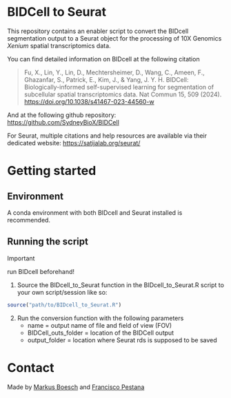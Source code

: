 # BIDCell to Seurat

This repository contains an enabler script to convert the BIDcell segmentation output to a Seurat object for the processing of 10X Genomics _Xenium_ spatial transcriptomics data.

You can find detailed information on BIDcell at the following citation
> Fu, X., Lin, Y., Lin, D., Mechtersheimer, D., Wang, C., Ameen, F., Ghazanfar, S., Patrick, E., Kim, J., & Yang, J. Y. H. BIDCell: Biologically-informed self-supervised learning for segmentation of subcellular spatial transcriptomics data. Nat Commun 15, 509 (2024). https://doi.org/10.1038/s41467-023-44560-w

And at the following github repository: https://github.com/SydneyBioX/BIDCell

For Seurat, multiple citations and help resources are available via their dedicated website: https://satijalab.org/seurat/

# Getting started

## Environment

A conda environment with both BIDcell and Seurat installed is recommended.

## Running the script

> [!IMPORTANT]  
> run BIDcell beforehand!

1. Source the BIDcell_to_Seurat function in the BIDcell_to_Seurat.R script to your own script/session like so:

```R
source("path/to/BIDcell_to_Seurat.R")
```

2. Run the conversion function with the following parameters
    * name = output name of file and field of view (FOV)
    * BIDCell_outs_folder = location of the BIDCell output
    * output_folder = location where Seurat rds is supposed to be saved

# Contact

Made by [Markus Boesch](markus.boesch@kuleuven.be) and [Francisco Pestana](francisco.pestana@kuleuven.be)


